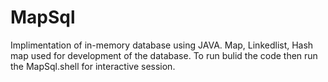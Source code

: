 # MapSql

Implimentation of in-memory database using JAVA. Map, Linkedlist, Hash map used for development of the database. To run bulid the code then run the MapSql.shell for interactive session. 

